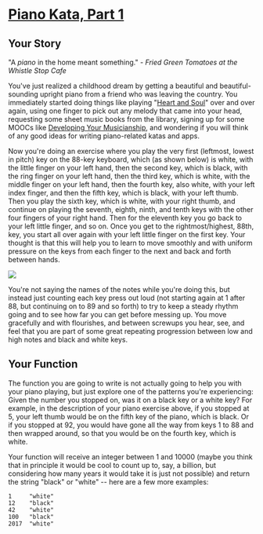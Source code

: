 # [Piano Kata, Part 1](https://www.codewars.com/kata/piano-kata-part-1 "https://www.codewars.com/kata/589273272fab865136000108")

## Your Story
"A *piano* in the home meant something." - *Fried Green Tomatoes at the Whistle Stop Cafe*

You've just realized a childhood dream by getting a beautiful and beautiful-sounding upright piano from a friend who was leaving the country. You immediately started doing things like playing "<a href="https://en.wikipedia.org/wiki/Heart_and_Soul_(1938_song)#Musical_format">Heart and Soul</a>" over and over again, using one finger to pick out any melody that came into your head, requesting some sheet music books from the library, signing up for some MOOCs like <a href="https://www.coursera.org/learn/develop-your-musicianship">Developing Your Musicianship</a>, and wondering if you will think of any good ideas for writing piano-related katas and apps. 

Now you're doing an exercise where you play the very first (leftmost, lowest in pitch) key on the 88-key keyboard, which (as shown below) is white, with the little finger on your left hand, then the second key, which is black, with the ring finger on your left hand, then the third key, which is white, with the middle finger on your left hand, then the fourth key, also white, with your left index finger, and then the fifth key, which is black, with your left thumb. Then you play the sixth key, which is white, with your right thumb, and continue on playing the seventh, eighth, ninth, and tenth keys with the other four fingers of your right hand. Then for the eleventh key you go back to your left little finger, and so on. Once you get to the rightmost/highest, 88th, key, you start all over again with your left little finger on the first key. Your thought is that this will help you to learn to move smoothly and with uniform pressure on the keys from each finger to the next and back and forth between hands.

<img src="http://tachyonlabs.com/miscimages/piano-keyboard-clipart.jpg">

You're not saying the names of the notes while you're doing this, but instead just counting each key press out loud (not starting again at 1 after 88, but continuing on to 89 and so forth) to try to keep a steady rhythm going and to see how far you can get before messing up. You move gracefully and with flourishes, and between screwups you hear, see, and feel that you are part of some great repeating progression between low and high notes and black and white keys. 

## Your Function
The function you are going to write is not actually going to help you with your piano playing, but just explore one of the patterns you're experiencing: Given the number you stopped on, was it on a black key or a white key? For example, in the description of your piano exercise above, if you stopped at 5, your left thumb would be on the fifth key of the piano, which is black. Or if you stopped at 92, you would have gone all the way from keys 1 to 88 and then wrapped around, so that you would be on the fourth key, which is white.

Your function will receive an integer between 1 and 10000 (maybe you think that in principle it would be cool to count up to, say, a billion, but considering how many years it would take it is just not possible) and return the string "black" or "white" -- here are a few more examples:
```
1     "white"
12    "black"
42    "white"
100   "black"
2017  "white"
```